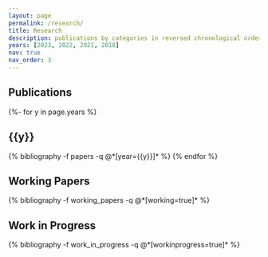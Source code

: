 ```yaml
---
layout: page
permalink: /research/
title: Research
description: publications by categories in reversed chronological order. generated by jekyll-scholar.
years: [2023, 2022, 2021, 2018]
nav: true
nav_order: 3
---
```

<!-- _pages/publications.md -->
<div class="publications">

<h2>Publications</h2>
{%- for y in page.years %}
  <h2 class="year">{{y}}</h2>
  {% bibliography -f papers -q @*[year={{y}}]* %}
{% endfor %}

<br>

<h2>Working Papers</h2>
{% bibliography -f working_papers -q @*[working=true]* %}

<br>

<h2>Work in Progress</h2>
{% bibliography -f work_in_progress -q @*[workinprogress=true]* %}

</div>

